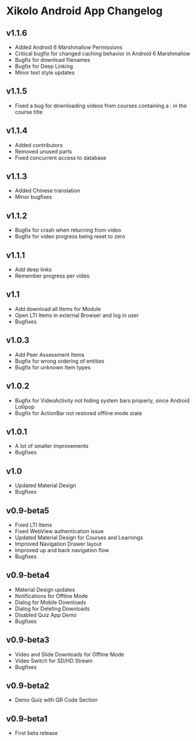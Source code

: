Xikolo Android App Changelog
============================

## v1.1.6
* Added Android 6 Marshmallow Permissions
* Critical bugfix for changed caching behavior in Android 6 Marshmallow
* Bugfix for download filenames
* Bugfix for Deep Linking
* Minor text style updates

## v1.1.5
* Fixed a bug for downloading videos from courses containing a : in the course title

## v1.1.4
* Added contributors
* Removed unused parts
* Fixed concurrent access to database

## v1.1.3
* Added Chinese translation
* Minor bugfixes

## v1.1.2
* Bugfix for crash when returning from video
* Bugfix for video progress being reset to zero

## v1.1.1
* Add deep links
* Remember progress per video

## v1.1
* Add download all Items for Module
* Open LTI Items in external Browser and log in user
* Bugfixes

## v1.0.3
* Add Peer Assessment Items
* Bugfix for wrong ordering of entities
* Bugfix for unknown Item types

## v1.0.2
* Bugfix for VideoActivity not hiding system bars properly, since Android Lollipop
* Bugfix for ActionBar not restored offline mode state

## v1.0.1
* A lot of smaller improvements
* Bugfixes

## v1.0
* Updated Material Design
* Bugfixes

## v0.9-beta5
* Fixed LTI Items
* Fixed WebView authentication issue
* Updated Material Design for Courses and Learnings
* Improved Navigation Drawer layout
* Improved up and back navigation flow
* Bugfixes

## v0.9-beta4
* Material Design updates
* Notifications for Offline Mode
* Dialog for Mobile Downloads
* Dialog for Deleting Downloads
* Disabled Quiz App Demo
* Bugfixes

## v0.9-beta3
* Video and Slide Downloads for Offline Mode
* Video Switch for SD/HD Stream
* Bugfixes

## v0.9-beta2
* Demo Quiz with QR Code Section

## v0.9-beta1
* First beta release